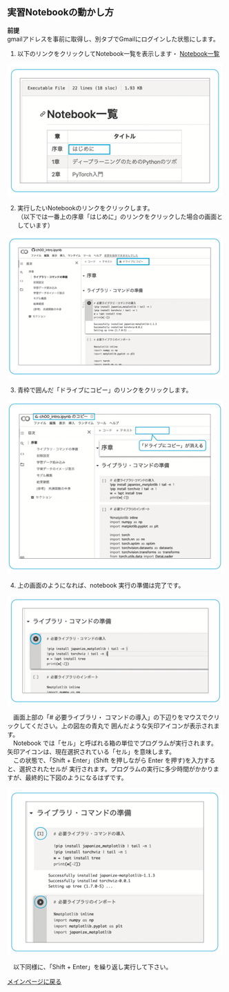 ## 実習Notebookの動かし方

**前提**  
gmailアドレスを事前に取得し、別タブでGmailにログインした状態にします。


1. 以下のリンクをクリックしてNotebook一覧を表示します・
[Notebook一覧](../notebooks.md)
<!---
[Notebook一覧](../notebooks.md){:target="_blank" rel="noopener"} 
<p><a href="../notebooks.md" target="_blank">Notebook一覧</a></p>
-->  


<div align="left">
<img src="../images/howto-01.png" width="500">
</div>

2. 実行したいNotebookのリンクをクリックします。  
（以下では一番上の序章「はじめに」のリンクをクリックした場合の画面としています）

<div align="left">
<img src="../images/howto-02.png" width="500">
</div>


3. 青枠で囲んだ「ドライブにコピー」のリンクをクリックします。

<div align="left">
<img src="../images/howto-03.png" width="500">
</div>

4. 上の画面のようになれば、notebook 実行の準備は完了です。

<div align="left">
<img src="../images/howto-04.png" width="500">
</div>

　画面上部の「# 必要ライブラリ・ コマンドの導入」の下辺りをマウスでクリックしてください。上の図左の青丸で 囲んだような矢印アイコンが表示されます。  
　Notebook では「セル」と呼ばれる箱の単位でプログラムが実行されます。 矢印アイコンは、現在選択されている「セル」を意味します。  
　この状態で、「Shift + Enter」(Shift を押しながら Enter を押す)を入力すると、選択されたセルが 実行されます。プログラムの実行に多少時間がかかりますが、最終的に下図のようになるはずです。

<div align="left">
<img src="../images/howto-05.png" width="500">
</div>


　以下同様に、「Shift + Enter」を繰り返し実行して下さい。

[メインページに戻る](../README.md)

